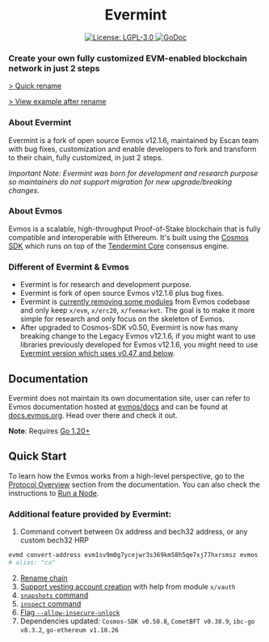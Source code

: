 <!--
parent:
  order: false
-->

<div align="center">
  <h1>Evermint</h1>
</div>

<div align="center">
  <a href="https://github.com/EscanBE/evermint/blob/main/LICENSE">
    <img alt="License: LGPL-3.0" src="https://img.shields.io/github/license/EscanBE/evermint.svg" />
  </a>
  <a href="https://pkg.go.dev/github.com/evmos/evmos">
    <img alt="GoDoc" src="https://godoc.org/github.com/evmos/evmos?status.svg" />
  </a>
</div>

### Create your own fully customized EVM-enabled blockchain network in just 2 steps

[> Quick rename](https://github.com/EscanBE/evermint/blob/main/RENAME_CHAIN.md)

[> View example after rename](https://github.com/EscanBE/evermint/pull/1)

### About Evermint

Evermint is a fork of open source Evmos v12.1.6, maintained by Escan team with bug fixes, customization and enable developers to fork and transform to their chain, fully customized, in just 2 steps.

_Important Note: Evermint was born for development and research purpose so maintainers do not support migration for new upgrade/breaking changes._

### About Evmos

Evmos is a scalable, high-throughput Proof-of-Stake blockchain
that is fully compatible and interoperable with Ethereum.
It's built using the [Cosmos SDK](https://github.com/cosmos/cosmos-sdk/)
which runs on top of the [Tendermint Core](https://github.com/cometbft/cometbft) consensus engine.

### Different of Evermint & Evmos

- Evermint is for research and development purpose.
- Evermint is fork of open source Evmos v12.1.6 plus bug fixes.
- Evermint is [currently removing some modules](https://github.com/EscanBE/evermint/issues/41) from Evmos codebase and only keep `x/evm`, `x/erc20`, `x/feemarket`. The goal is to make it more simple for research and only focus on the skeleton of Evmos.
- After upgraded to Cosmos-SDK v0.50, Evermint is now has many breaking change to the Legacy Evmos v12.1.6, if you might want to use libraries previously developed for Evmos v12.1.6, you might need to use [Evermint version which uses v0.47 and below](https://github.com/EscanBE/evermint/commits/e2bd47ca39aa97d388d5165962228f77419dea47).

## Documentation

Evermint does not maintain its own documentation site, user can refer to Evmos documentation hosted at [evmos/docs](https://github.com/evmos/docs) and can be found at [docs.evmos.org](https://docs.evmos.org).
Head over there and check it out.

**Note**: Requires [Go 1.20+](https://golang.org/dl/)

## Quick Start

To learn how the Evmos works from a high-level perspective,
go to the [Protocol Overview](https://docs.evmos.org/protocol) section from the documentation.
You can also check the instructions to [Run a Node](https://docs.evmos.org/protocol/evmos-cli#run-an-evmos-node).

### Additional feature provided by Evermint:
1. Command convert between 0x address and bech32 address, or any custom bech32 HRP
```bash
evmd convert-address evm1sv9m0g7ycejwr3s369km58h5qe7xj77hxrsmsz evmos
# alias: "ca"
```
2. [Rename chain](https://github.com/EscanBE/evermint/blob/main/RENAME_CHAIN.md)
3. [Support vesting account creation](https://github.com/EscanBE/evermint/pull/144) with help from module `x/vauth`
4. [`snapshots` command](https://github.com/EscanBE/evermint/pull/12)
5. [`inspect` command](https://github.com/EscanBE/evermint/pull/14)
6. [Flag `--allow-insecure-unlock`](https://github.com/EscanBE/evermint/pull/142)
7. Dependencies updated: `Cosmos-SDK v0.50.8`, `CometBFT v0.38.9`, `ibc-go v8.3.2`, `go-ethereum v1.10.26`